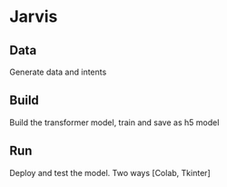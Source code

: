 # Jarvis

## Data

Generate data and intents

## Build

Build the transformer model, train and save as h5 model

## Run

Deploy and test the model. Two ways [Colab, Tkinter]
